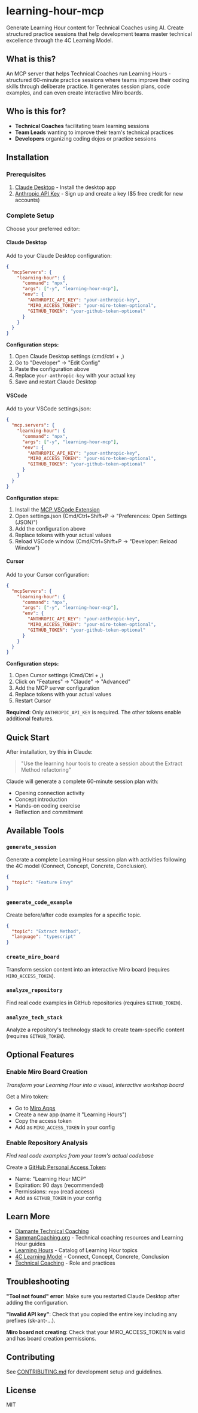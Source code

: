 # learning-hour-mcp

Generate Learning Hour content for Technical Coaches using AI. Create structured practice sessions that help development teams master technical excellence through the 4C Learning Model.

## What is this?

An MCP server that helps Technical Coaches run Learning Hours - structured 60-minute practice sessions where teams improve their coding skills through deliberate practice. It generates session plans, code examples, and can even create interactive Miro boards.

## Who is this for?

- **Technical Coaches** facilitating team learning sessions
- **Team Leads** wanting to improve their team's technical practices
- **Developers** organizing coding dojos or practice sessions

## Installation

### Prerequisites
1. [Claude Desktop](https://claude.ai/download) - Install the desktop app
2. [Anthropic API Key](https://console.anthropic.com/settings/keys) - Sign up and create a key ($5 free credit for new accounts)

### Complete Setup

Choose your preferred editor:

#### Claude Desktop
Add to your Claude Desktop configuration:

```json
{
  "mcpServers": {
    "learning-hour": {
      "command": "npx",
      "args": ["-y", "learning-hour-mcp"],
      "env": {
        "ANTHROPIC_API_KEY": "your-anthropic-key",
        "MIRO_ACCESS_TOKEN": "your-miro-token-optional",
        "GITHUB_TOKEN": "your-github-token-optional"
      }
    }
  }
}
```

**Configuration steps:**
1. Open Claude Desktop settings (cmd/ctrl + ,)
2. Go to "Developer" → "Edit Config"
3. Paste the configuration above
4. Replace `your-anthropic-key` with your actual key
5. Save and restart Claude Desktop

#### VSCode
Add to your VSCode settings.json:

```json
{
  "mcp.servers": {
    "learning-hour": {
      "command": "npx",
      "args": ["-y", "learning-hour-mcp"],
      "env": {
        "ANTHROPIC_API_KEY": "your-anthropic-key",
        "MIRO_ACCESS_TOKEN": "your-miro-token-optional",
        "GITHUB_TOKEN": "your-github-token-optional"
      }
    }
  }
}
```

**Configuration steps:**
1. Install the [MCP VSCode Extension](https://marketplace.visualstudio.com/items?itemName=modelcontextprotocol.mcp)
2. Open settings.json (Cmd/Ctrl+Shift+P → "Preferences: Open Settings (JSON)")
3. Add the configuration above
4. Replace tokens with your actual values
5. Reload VSCode window (Cmd/Ctrl+Shift+P → "Developer: Reload Window")

#### Cursor
Add to your Cursor configuration:

```json
{
  "mcpServers": {
    "learning-hour": {
      "command": "npx",
      "args": ["-y", "learning-hour-mcp"],
      "env": {
        "ANTHROPIC_API_KEY": "your-anthropic-key",
        "MIRO_ACCESS_TOKEN": "your-miro-token-optional",
        "GITHUB_TOKEN": "your-github-token-optional"
      }
    }
  }
}
```

**Configuration steps:**
1. Open Cursor settings (Cmd/Ctrl + ,)
2. Click on "Features" → "Claude" → "Advanced"
3. Add the MCP server configuration
4. Replace tokens with your actual values
5. Restart Cursor

**Required**: Only `ANTHROPIC_API_KEY` is required. The other tokens enable additional features.

## Quick Start

After installation, try this in Claude:

> "Use the learning hour tools to create a session about the Extract Method refactoring"

Claude will generate a complete 60-minute session plan with:
- Opening connection activity
- Concept introduction 
- Hands-on coding exercise
- Reflection and commitment

## Available Tools

### `generate_session`
Generate a complete Learning Hour session plan with activities following the 4C model (Connect, Concept, Concrete, Conclusion).

```json
{
  "topic": "Feature Envy"
}
```

### `generate_code_example`
Create before/after code examples for a specific topic.

```json
{
  "topic": "Extract Method",
  "language": "typescript"
}
```

### `create_miro_board`
Transform session content into an interactive Miro board (requires `MIRO_ACCESS_TOKEN`).

### `analyze_repository`
Find real code examples in GitHub repositories (requires `GITHUB_TOKEN`).

### `analyze_tech_stack`
Analyze a repository's technology stack to create team-specific content (requires `GITHUB_TOKEN`).

## Optional Features

### Enable Miro Board Creation
*Transform your Learning Hour into a visual, interactive workshop board*

Get a Miro token:
- Go to [Miro Apps](https://miro.com/app/settings/apps)
- Create a new app (name it "Learning Hours")
- Copy the access token
- Add as `MIRO_ACCESS_TOKEN` in your config

### Enable Repository Analysis
*Find real code examples from your team's actual codebase*

Create a [GitHub Personal Access Token](https://github.com/settings/tokens/new):
- Name: "Learning Hour MCP"
- Expiration: 90 days (recommended)
- Permissions: `repo` (read access)
- Add as `GITHUB_TOKEN` in your config

## Learn More

- [Diamante Technical Coaching](https://diamantetechcoaching.com/)
- [SammanCoaching.org](https://sammancoaching.org/) - Technical coaching resources and Learning Hour guides
- [Learning Hours](https://sammancoaching.org/learning_hours/index.html) - Catalog of Learning Hour topics
- [4C Learning Model](https://sammancoaching.org/society/index.html) - Connect, Concept, Concrete, Conclusion
- [Technical Coaching](https://www.sammancoaching.org/society/technical_coach.html) - Role and practices

## Troubleshooting

**"Tool not found" error**: Make sure you restarted Claude Desktop after adding the configuration.

**"Invalid API key"**: Check that you copied the entire key including any prefixes (sk-ant-...).

**Miro board not creating**: Check that your MIRO_ACCESS_TOKEN is valid and has board creation permissions.

## Contributing

See [CONTRIBUTING.md](./CONTRIBUTING.md) for development setup and guidelines.

## License

MIT
